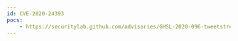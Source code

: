 ```yaml
---
id: CVE-2020-24393
pocs:
    - https://securitylab.github.com/advisories/GHSL-2020-096-tweetstream-tweetstream
---
```

